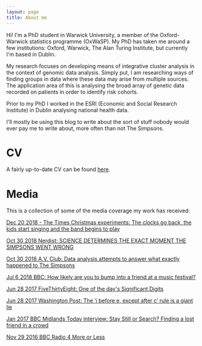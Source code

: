 ```yaml
---
layout: page
title: About me
---
```



Hi! I'm a PhD student in Warwick University, a member of the Oxford-Warwick statistics programme (OxWaSP). My PhD has taken me around a few institutions: Oxford, Warwick, The Alan Turing Institute, but currently I'm based in Dublin. 

My research focuses on developing means of integrative cluster analysis in the context of genomic data analysis. Simply put, I am researching ways of finding groups in data where these data may arise from multiple sources. The application area of this is analysing the broad array of genetic data recorded on patients in order to identify risk cohorts.

Prior to my PhD I worked in the ESRI (Economic and Social Research Institute) in Dublin analysing national health data.

I'll mostly be using this blog to write about the sort of stuff nobody would ever pay me to write about, more often than not The Simpsons.

# CV

A fairly up-to-date CV can be found [here](https://raw.githubusercontent.com/nathancunn/nathancunn.github.io/master/_source/CV/nathan_cunningham_cv.pdf).

# Media
This is a collection of some of the media coverage my work has received:

[Dec 20 2018 - The Times Christmas experiments: The clocks go back, the kids start singing and the band begins to play](https://www.thetimes.co.uk/article/the-times-christmas-experiments-the-clocks-go-back-the-kids-start-singing-and-the-band-begins-to-play-w96zkwxsb)

[Oct 30 2018 Nerdist: SCIENCE DETERMINES THE EXACT MOMENT THE SIMPSONS WENT WRONG](https://nerdist.com/when-did-the-simpsons-get-bad-according-to-science/?utm_campaign=coschedule&utm_source=twitter&utm_medium=nerdist&utm_content=Science%20Determines%20the%20Exact%20Moment%20THE%20SIMPSONS%20Went%20Wrong)

[Oct 30 2018 A.V. Club: Data analysis attempts to answer what exactly happened to The Simpsons](https://news.avclub.com/data-analysis-attempts-to-answer-what-exactly-happened-1829969920?utm_campaign=SF&utm_medium=SocialMarketing&utm_content=Main&utm_source=Twitter)

[Jul 6 2018 BBC: How likely are you to bump into a friend at a music festival?](https://www.bbc.com/news/uk-44547630)

[Jun 28 2017 FiveThirtyEight: One of the day's Significant Digits](https://fivethirtyeight.com/features/significant-digits-for-wednesday-june-28-2017/)

[Jun 28 2017 Washington Post: The ‘i before e, except after c’ rule is a giant lie](https://www.washingtonpost.com/news/wonk/wp/2017/06/28/the-i-before-e-except-after-c-rule-is-a-giant-lie/?utm_term=.08b7995a59d2)

[Jan 2017 BBC Midlands Today interview: Stay Still or Search? Finding a lost friend in a crowd](https://www.bbc.com/news/uk-england-coventry-warwickshire-38406905)

[Nov 29 2016 BBC Radio 4 More or Less](https://www.bbc.co.uk/programmes/b08343jx)


